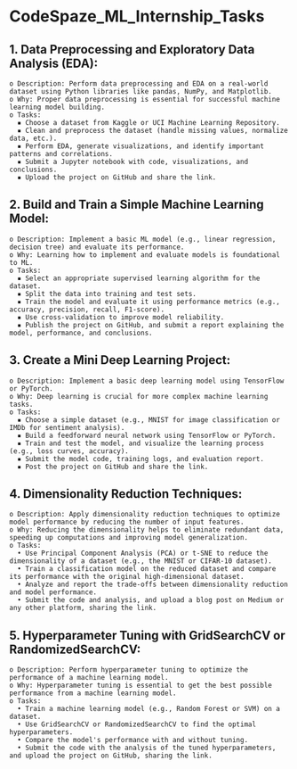 # **CodeSpaze_ML_Internship_Tasks**

  ## **1. Data Preprocessing and Exploratory Data Analysis (EDA):**
    o Description: Perform data preprocessing and EDA on a real-world dataset using Python libraries like pandas, NumPy, and Matplotlib. 
    o Why: Proper data preprocessing is essential for successful machine learning model building. 
    o Tasks: 
      ▪ Choose a dataset from Kaggle or UCI Machine Learning Repository. 
      ▪ Clean and preprocess the dataset (handle missing values, normalize data, etc.). 
      ▪ Perform EDA, generate visualizations, and identify important patterns and correlations. 
      ▪ Submit a Jupyter notebook with code, visualizations, and conclusions. 
      ▪ Upload the project on GitHub and share the link. 
  
  ## **2. Build and Train a Simple Machine Learning Model:** 
    o Description: Implement a basic ML model (e.g., linear regression, decision tree) and evaluate its performance. 
    o Why: Learning how to implement and evaluate models is foundational to ML. 
    o Tasks: 
      ▪ Select an appropriate supervised learning algorithm for the dataset. 
      ▪ Split the data into training and test sets. 
      ▪ Train the model and evaluate it using performance metrics (e.g., accuracy, precision, recall, F1-score). 
      ▪ Use cross-validation to improve model reliability. 
      ▪ Publish the project on GitHub, and submit a report explaining the model, performance, and conclusions. 
  
  ## **3. Create a Mini Deep Learning Project:**
    o Description: Implement a basic deep learning model using TensorFlow or PyTorch. 
    o Why: Deep learning is crucial for more complex machine learning tasks. 
    o Tasks: 
      ▪ Choose a simple dataset (e.g., MNIST for image classification or IMDb for sentiment analysis). 
      ▪ Build a feedforward neural network using TensorFlow or PyTorch. 
      ▪ Train and test the model, and visualize the learning process (e.g., loss curves, accuracy). 
      ▪ Submit the model code, training logs, and evaluation report. 
      ▪ Post the project on GitHub and share the link. 
  
  ## **4. Dimensionality Reduction Techniques:** 
    o Description: Apply dimensionality reduction techniques to optimize model performance by reducing the number of input features. 
    o Why: Reducing the dimensionality helps to eliminate redundant data, speeding up computations and improving model generalization. 
    o Tasks: 
      • Use Principal Component Analysis (PCA) or t-SNE to reduce the dimensionality of a dataset (e.g., the MNIST or CIFAR-10 dataset). 
      • Train a classification model on the reduced dataset and compare its performance with the original high-dimensional dataset. 
      • Analyze and report the trade-offs between dimensionality reduction and model performance. 
      • Submit the code and analysis, and upload a blog post on Medium or any other platform, sharing the link. 
  
  ## **5. Hyperparameter Tuning with GridSearchCV or RandomizedSearchCV:** 
    o Description: Perform hyperparameter tuning to optimize the performance of a machine learning model. 
    o Why: Hyperparameter tuning is essential to get the best possible performance from a machine learning model. 
    o Tasks: 
      • Train a machine learning model (e.g., Random Forest or SVM) on a dataset. 
      • Use GridSearchCV or RandomizedSearchCV to find the optimal hyperparameters. 
      • Compare the model's performance with and without tuning. 
      • Submit the code with the analysis of the tuned hyperparameters, and upload the project on GitHub, sharing the link.
